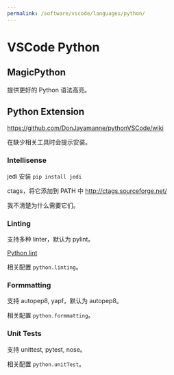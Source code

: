 ```yaml
---
permalink: /software/vscode/languages/python/
---
```


# VSCode Python

## MagicPython

提供更好的 Python 语法高亮。

## Python Extension

<https://github.com/DonJayamanne/pythonVSCode/wiki>

在缺少相关工具时会提示安装。

### Intellisense

jedi 安装 `pip install jedi`

ctags，将它添加到 PATH 中
<http://ctags.sourceforge.net/>

我不清楚为什么需要它们。

### Linting

支持多种 linter，默认为 pylint。

[Python lint](../../python/tools/lint.md)

相关配置 `python.linting`。

### Formmatting

支持 autopep8, yapf，默认为 autopep8。

相关配置 `python.formmatting`。

### Unit Tests

支持 unittest, pytest, nose。

相关配置 `python.unitTest`。

